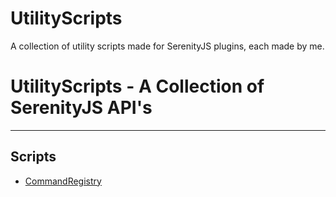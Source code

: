 # UtilityScripts
A collection of utility scripts made for SerenityJS plugins, each made by me.

# UtilityScripts - A Collection of SerenityJS API's

---

## Scripts

- [CommandRegistry](https://github.com/Nathan93705/UtilityScripts/tree/main/CommandRegistry)


